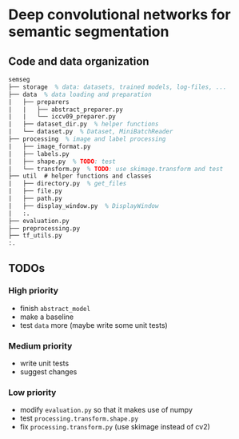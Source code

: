 # Deep convolutional networks for semantic segmentation

## Code and data organization
``` latex
semseg
├── storage  % data: datasets, trained models, log-files, ...
├── data  % data loading and preparation
|   ├── preparers
|   |   ├── abstract_preparer.py
|   |   └── iccv09_preparer.py 
|   ├── dataset_dir.py  % helper functions
|   └── dataset.py  % Dataset, MiniBatchReader
├── processing  % image and label processing
|   ├── image_format.py
|   ├── labels.py
|   ├── shape.py  % TODO: test
|   └── transform.py  % TODO: use skimage.transform and test
├── util  # helper functions and classes
|   ├── directory.py  % get_files
|   ├── file.py
|   ├── path.py
|   ├── display_window.py  % DisplayWindow
|   :.
├── evaluation.py
├── preprocessing.py
├── tf_utils.py
:.
```

## TODOs
### High priority
- finish `abstract_model`
- make a baseline
- test `data` more (maybe write some unit tests)
### Medium priority
- write unit tests
- suggest changes
### Low priority
- modify `evaluation.py` so that it makes use of numpy
- test `processing.transform.shape.py`
- fix `processing.transform.py` (use skimage instead of cv2)
